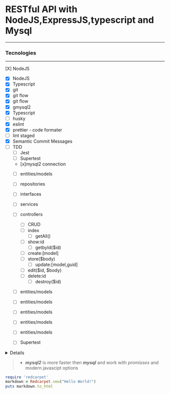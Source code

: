 # RESTful API with NodeJS,ExpressJS,typescript and Mysql

---

### **Tecnologies**

---

[X] NodeJS

- [x] NodeJS
- [x] Typescript
- [x] git
- [x] git flow
- [x] git flow
- [x] gmysql2
- [x] Typescript
- [ ] husky
- [x] eslint
- [x] prettier - code formater
- [ ] lint staged
- [x] Semantic Commit Messages
- [ ] TDD
  - [ ] Jest
  - [ ] Supertest
  - [x]mysql2 connection
  - [ ] entities/models
  - [ ] repositories
  - [ ] interfaces
  - [ ] services
  - [ ] controllers

    - [ ] CRUD
    - [ ] index
      - [ ] getAll()
    - [ ] show:id
      - [ ] getbyId($id)
    - [ ] create:[model]
    - [ ] store($body)
      - [ ] update:[model,guid]
    - [ ] edit($id, $body)
    - [ ] delete:id
      - [ ] destroy($id)

  - [ ] entities/models
  - [ ] entities/models
  - [ ] entities/models
  - [ ] entities/models
  - [ ] entities/models
  - [ ] Supertest

<details>
<ul>
<li>Semantic commit Messages</li>
<ul>
<li>chore: add Oyster build script</li>
<li>docs: explain hat wobble</li>
<li>feat: add beta sequence </li>
<li>fix: remove broken confirmation message</li>
<li>refactor: share logic between 4d3d3d3 and flarhgunnstow</li>
<li>style: convert tabs to spaces</li>
<li>test: ensure Tayne retains clothing</li>
</ul>
</ul>
</details>

> - _**mysql2**_ is more faster then _**mysql**_ and work with _promisses_ and modern javascipt options

```ruby
require 'redcarpet'
markdown = Redcarpet.new("Hello World!")
puts markdown.to_html
```
